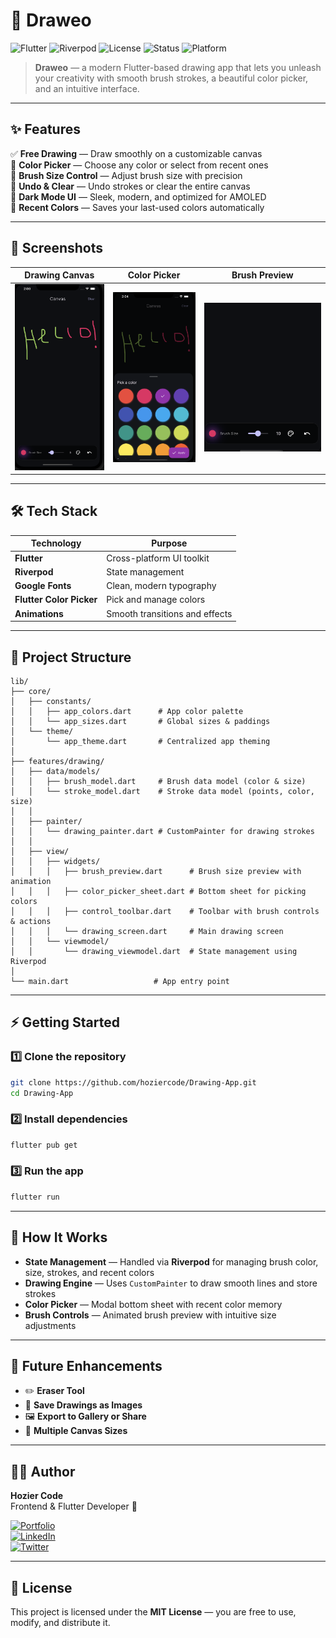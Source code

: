 # 🎨 Draweo

![Flutter](https://img.shields.io/badge/Flutter-3.22+-02569B?logo=flutter&logoColor=white&style=for-the-badge)
![Riverpod](https://img.shields.io/badge/State%20Management-Riverpod-4DB6AC?logo=flutter&logoColor=white&style=for-the-badge)
![License](https://img.shields.io/badge/License-MIT-yellow?style=for-the-badge)
![Status](https://img.shields.io/badge/Status-Active-success?style=for-the-badge)
![Platform](https://img.shields.io/badge/Platform-Android%20%7C%20iOS-5A4FCF?style=for-the-badge)

> **Draweo** — a modern Flutter-based drawing app that lets you unleash your creativity with smooth brush strokes, a beautiful color picker, and an intuitive interface.

---

## ✨ Features

✅ **Free Drawing** — Draw smoothly on a customizable canvas  
🎨 **Color Picker** — Choose any color or select from recent ones  
📏 **Brush Size Control** — Adjust brush size with precision  
🔄 **Undo & Clear** — Undo strokes or clear the entire canvas  
🌙 **Dark Mode UI** — Sleek, modern, and optimized for AMOLED  
💾 **Recent Colors** — Saves your last-used colors automatically

---

## 📸 Screenshots

| Drawing Canvas | Color Picker | Brush Preview |
|--------------|--------------|---------------|
| ![App Screenshot](./assets/canvas.png) | ![App Screenshot](./assets/color_p.png) | ![App Screenshot](./assets/brush.png) |

---

## 🛠️ Tech Stack

| Technology         | Purpose                                |
|--------------------|---------------------------------------|
| **Flutter**        | Cross-platform UI toolkit             |
| **Riverpod**       | State management                      |
| **Google Fonts**   | Clean, modern typography              |
| **Flutter Color Picker** | Pick and manage colors             |
| **Animations**     | Smooth transitions and effects        |

---

## 📂 Project Structure

```
lib/
├── core/
│   ├── constants/
│   │   ├── app_colors.dart      # App color palette
│   │   └── app_sizes.dart       # Global sizes & paddings
│   └── theme/
│       └── app_theme.dart       # Centralized app theming
│
├── features/drawing/
│   ├── data/models/
│   │   ├── brush_model.dart     # Brush data model (color & size)
│   │   └── stroke_model.dart    # Stroke data model (points, color, size)
│   │
│   ├── painter/
│   │   └── drawing_painter.dart # CustomPainter for drawing strokes
│   │
│   ├── view/
│   │   ├── widgets/
│   │   │   ├── brush_preview.dart      # Brush size preview with animation
│   │   │   ├── color_picker_sheet.dart # Bottom sheet for picking colors
│   │   │   ├── control_toolbar.dart    # Toolbar with brush controls & actions
│   │   │   └── drawing_screen.dart     # Main drawing screen
│   │   └── viewmodel/
│   │       └── drawing_viewmodel.dart  # State management using Riverpod
│
└── main.dart                   # App entry point
```

---

## ⚡ Getting Started

### 1️⃣ Clone the repository

```bash
git clone https://github.com/hoziercode/Drawing-App.git
cd Drawing-App
```

### 2️⃣ Install dependencies

```bash
flutter pub get
```

### 3️⃣ Run the app

```bash
flutter run
```

---

## 🧠 How It Works

- **State Management** — Handled via **Riverpod** for managing brush color, size, strokes, and recent colors  
- **Drawing Engine** — Uses `CustomPainter` to draw smooth lines and store strokes  
- **Color Picker** — Modal bottom sheet with recent color memory  
- **Brush Controls** — Animated brush preview with intuitive size adjustments

---

## 🚀 Future Enhancements

- ✏️ **Eraser Tool**
- 💾 **Save Drawings as Images**
- 🖼️ **Export to Gallery or Share**
- 📐 **Multiple Canvas Sizes**

---

## 👨‍💻 Author

**Hozier Code**  
Frontend & Flutter Developer 🚀

[![Portfolio](https://img.shields.io/badge/Portfolio-Visit-5A4FCF?style=for-the-badge&logo=firefox)](https://damilolahoseasalako.netlify.app/project)  
[![LinkedIn](https://img.shields.io/badge/LinkedIn-Connect-blue?style=for-the-badge&logo=linkedin)](https://www.linkedin.com/in/damilola-salako-9125132a9?utm_source=share&utm_campaign=share_via&utm_content=profile&utm_medium=android_app)  
[![Twitter](https://img.shields.io/badge/Twitter-Follow-1DA1F2?style=for-the-badge&logo=twitter)](https://x.com/hoziercode?t=azmsTQToJxGvQyVIziHNzQ&s=08)

---

## 📜 License

This project is licensed under the **MIT License** — you are free to use, modify, and distribute it.
